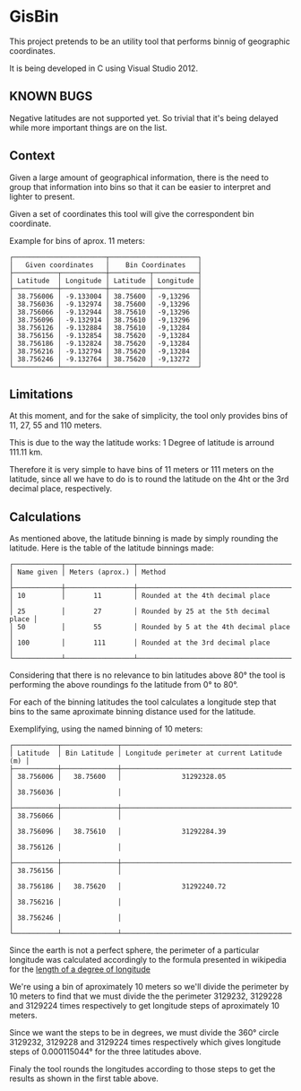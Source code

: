 # GisBin #

This project pretends to be an utility tool that performs binnig of geographic coordinates.

It is being developed in C using Visual Studio 2012.

## KNOWN BUGS ##

Negative latitudes are not supported yet. So trivial that it's being delayed while more important things are on the list.

## Context ##

Given a large amount of geographical information, there is the need to group that information into bins so that it can be easier to interpret and lighter to present. 

Given a set of coordinates this tool will give the correspondent bin coordinate.

Example for bins of aprox. 11 meters:

	┌───────────────────────┬──────────────────────┐
	│   Given coordinates   │    Bin Coordinates   │
	├───────────┬───────────┼──────────┬───────────┤
	│ Latitude  │ Longitude │ Latitude │ Longitude │
	├───────────┼───────────┼──────────┼───────────┤
	│ 38.756006 │ -9.133004 │ 38.75600 │ -9,13296  │
	│ 38.756036 │ -9.132974 │ 38.75600 │ -9,13296  │	
	│ 38.756066 │ -9.132944 │ 38.75610 │ -9,13296  │	
	│ 38.756096 │ -9.132914 │ 38.75610 │ -9,13296  │	
	│ 38.756126 │ -9.132884 │ 38.75610 │ -9,13284  │	
	│ 38.756156 │ -9.132854 │ 38.75620 │ -9,13284  │	
	│ 38.756186 │ -9.132824 │ 38.75620 │ -9,13284  │	
	│ 38.756216 │ -9.132794 │ 38.75620 │ -9,13284  │	
	│ 38.756246 │ -9.132764 │ 38.75620 │ -9,13272  │	
	└───────────┴───────────┴──────────┴───────────┘    


## Limitations ##

At this moment, and for the sake of simplicity, the tool only provides bins of 11, 27, 55 and 110 meters.

This is due to the way the latitude works: 1 Degree of latitude is arround 111.11 km.

Therefore it is very simple to have bins of 11 meters or 111 meters on the latitude, since all we have to do is to round the latitude on the 4ht or the 3rd decimal place, respectively.

## Calculations ##

As mentioned above, the latitude binning is made by simply rounding the latitude. Here is the table of the latitude binnings made:

	┌────────────┬─────────────────┬────────────────────────────────────────┐
	│ Name given │ Meters (aprox.) │ Method                                 │
	├────────────┼─────────────────┼────────────────────────────────────────┤
	│ 10         │       11        │ Rounded at the 4th decimal place       │
	│ 25         │       27        │ Rounded by 25 at the 5th decimal place │	
	│ 50         │       55        │ Rounded by 5 at the 4th decimal place  │	
	│ 100        │       111       │ Rounded at the 3rd decimal place       │	
	└────────────┴─────────────────┴────────────────────────────────────────┘

Considering that there is no relevance to bin latitudes above 80° the tool is performing the above roundings fo the latitude from 0° to 80°.

For each of the binning latitudes the tool calculates a longitude step that bins to the same aproximate binning distance used for the latitude.

Exemplifying, using the named binning of 10 meters:

	┌───────────┬──────────────┬─────────────────────────────────────────────┐
	│ Latitude  │ Bin Latitude │ Longitude perimeter at current Latitude (m) │
	├───────────┼──────────────┼─────────────────────────────────────────────┤
	│ 38.756006 │   38.75600   │               31292328.05                   │
	│ 38.756036 │              │                                             │                                             
	├───────────┼──────────────┼─────────────────────────────────────────────┤
	│ 38.756066 │              │                                             │
	│ 38.756096 │   38.75610   │               31292284.39                   │
	│ 38.756126 │              │                                             │
	├───────────┼──────────────┼─────────────────────────────────────────────┤
	│ 38.756156 │              │                                             │
	│ 38.756186 │   38.75620   │               31292240.72                   │
	│ 38.756216 │              │                                             │
	│ 38.756246 │              │                                             │
	└───────────┴──────────────┴─────────────────────────────────────────────┘

Since the earth is not a perfect sphere, the perimeter of a particular longitude was calculated accordingly to the formula presented in wikipedia for the [length of a degree of longitude](http://en.wikipedia.org/wiki/Longitude#Length_of_a_degree_of_longitude "Length of a degree of longitude")

We're using a bin of aproximately 10 meters so we'll divide the perimeter by 10 meters to find that we must divide the the perimeter 3129232, 3129228 and 3129224 times respectively to get longitude steps of aproximately 10 meters.

Since we want the steps to be in degrees, we must divide the 360° circle 3129232, 3129228 and 3129224 times respectively which gives longitude steps of 0.000115044° for the three latitudes above.

Finaly the tool rounds the longitudes according to those steps to get the results as shown in the first table above.
